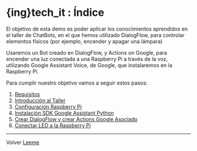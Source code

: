 # {ing}tech_it : Índice

El objetivo de esta demo es poder aplicar los conocimientos aprendidos en el taller de ChatBots, en el que hemos utilizado DialogFlow, para controlar elementos físicos (por ejemplo, encender y apagar una lámpara)

Usaremos un Bot creado en DialogFlow, y Actions on Google, para encender una luz conectada a una Raspberry Pi a través de la voz, utilizando Google Assistant Voice, de Google, que instalaremos en la Raspberry Pi.

Para cumplir nuestro objetivo vamos a seguir estos pasos:

1. [Requisitos](./requisitos.md)
1. [Introducción al Taller](./introduccion.md)
1. [Configuración Raspberry Pi](./configuracion_raspberry.md)
1. [Instalación SDK Google Assistant Python](./instalacion_sdk_google_assistant.md)
1. [Crear DialogFlow y crear Actions Google Asociado](./creando_dialog_flow_y_action_google.md)
1. [Conectar LED a la Raspberry Pi](./montando_circuito.md)


---
Volver [Leeme](./README.md)









